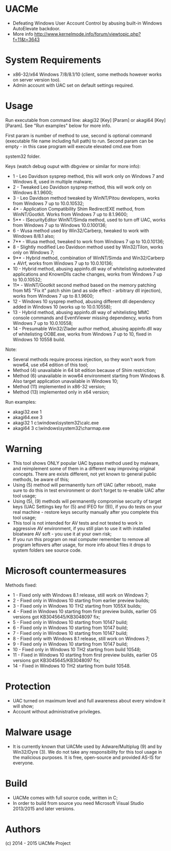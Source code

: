 # UACMe
* Defeating Windows User Account Control by abusing built-in Windows AutoElevate backdoor.
* More info http://www.kernelmode.info/forum/viewtopic.php?f=11&t=3643

# System Requirements

* x86-32/x64 Windows 7/8/8.1/10 (client, some methods however works on server version too).
* Admin account with UAC set on default settings required.

# Usage

Run executable from command line: akagi32 [Key] [Param] or akagi64 [Key] [Param]. See "Run examples" below for more info.

First param is number of method to use, second is optional command (executable file name including full path) to run. Second param can be empty - in this case program will execute elevated cmd.exe from 

system32 folder.

Keys (watch debug ouput with dbgview or similar for more info):
* 1 - Leo Davidson sysprep method, this will work only on Windows 7 and Windows 8, used in multiple malware;
* 2 - Tweaked Leo Davidson sysprep method, this will work only on Windows 8.1.9600;
* 3 - Leo Davidson method tweaked by WinNT/Pitou developers, works from Windows 7 up to 10.0.10532;
* 4* - Application Compatibility Shim RedirectEXE method, from WinNT/Gootkit. Works from Windows 7 up to 8.1.9600;
* 5** - ISecurityEditor WinNT/Simda method, used to turn off UAC, works from Windows 7 up to Windows 10.0.100136;
* 6 - Wusa method used by Win32/Carberp, tweaked to work with Windows 8/8.1 also;
* 7** - Wusa method, tweaked to work from Windows 7 up to 10.0.10136;
* 8 - Slightly modified Leo Davidson method used by Win32/Tilon, works only on Windows 7;
* 9** - Hybrid method, combination of WinNT/Simda and Win32/Carberp + AVrf, works from Windows 7 up to 10.0.10136;
* 10 - Hybrid method, abusing appinfo.dll way of whitelisting autoelevated applications and KnownDlls cache changes, works from Windows 7 up to 10.0.10532;
* 11* - WinNT/Gootkit second method based on the memory patching from MS "Fix it" patch shim (and as side effect - arbitrary dll injection), works from Windows 7 up to 8.1.9600;
* 12 - Windows 10 sysprep method, abusing different dll dependency added in Windows 10 (works up to 10.0.10558);
* 13 - Hybrid method, abusing appinfo.dll way of whitelisting MMC console commands and EventViewer missing dependency, works from Windows 7 up to 10.0.10558;
* 14 - Presumable Win32/Zlader author method, abusing appinfo.dll way of whitelisting OOBE.exe, works from Windows 7 up to 10, fixed in Windows 10 10558 build.

Note:
* Several methods require process injection, so they won't work from wow64, use x64 edition of this tool;
* Method (4) unavailable in 64 bit edition because of Shim restriction;
* Method (6) unavailable in wow64 environment starting from Windows 8. Also target application unavailable in Windows 10;
* Method (11) implemented in x86-32 version;
* Method (13) implemented only in x64 version;

Run examples:
* akagi32.exe 1
* akagi64.exe 3
* akagi32 1 c:\windows\system32\calc.exe
* akagi64 3 c:\windows\system32\charmap.exe

# Warning
* This tool shows ONLY popular UAC bypass method used by malware, and reimplement some of them in a different way improving original concepts. There are exists different, not yet known to general public methods, be aware of this;  
* Using (5) method will permanently turn off UAC (after reboot), make sure to do this in test environment or don't forget to re-enable UAC after tool usage;
* Using (5), (9) methods will permanently compromise security of target keys (UAC Settings key for (5) and IFEO for (9)), if you do tests on your real machine - restore keys security manually after you complete this tool usage;
* This tool is not intended for AV tests and not tested to work in aggressive AV environment, if you still plan to use it with installed bloatware AV soft - you use it at your own risk;
* If you run this program on real computer remember to remove all program leftovers after usage, for more info about files it drops to system folders see source code.

# Microsoft countermeasures
Methods fixed:
* 1 - Fixed only with Windows 8.1 release, still work on Windows 7;
* 2 - Fixed only in Windows 10 starting from earlier preview builds;
* 3 - Fixed only in Windows 10 TH2 starting from 1055X builds;
* 4 - Fixed in Windows 10 starting from first preview builds, earlier OS versions got KB3045645/KB3048097 fix;
* 5 - Fixed only in Windows 10 starting from 10147 build;
* 6 - Fixed only in Windows 10 starting from 10147 build;
* 7 - Fixed only in Windows 10 starting from 10147 build;
* 8 - Fixed only with Windows 8.1 release, still work on Windows 7;
* 9 - Fixed only in Windows 10 starting from 10147 build;
* 10 - Fixed only in Windows 10 TH2 starting from build 10548;
* 11 - Fixed in Windows 10 starting from first preview builds, earlier OS versions got KB3045645/KB3048097 fix;
* 14 - Fixed in Windows 10 TH2 starting from build 10548.

# Protection
* UAC turned on maximum level and full awareness about every window it will show;
* Account without administrative privileges.

# Malware usage
* It is currently known that UACMe used by Adware/Multiplug (9) and by Win32/Dyre (3). We do  not take any responsibility for this tool usage in the malicious purposes. It is free, open-source and provided AS-IS for everyone.

# Build 

* UACMe comes with full source code, written in C;
* In order to build from source you need Microsoft Visual Studio 2013/2015 and later versions.
 
# Authors

(c) 2014 - 2015 UACMe Project
